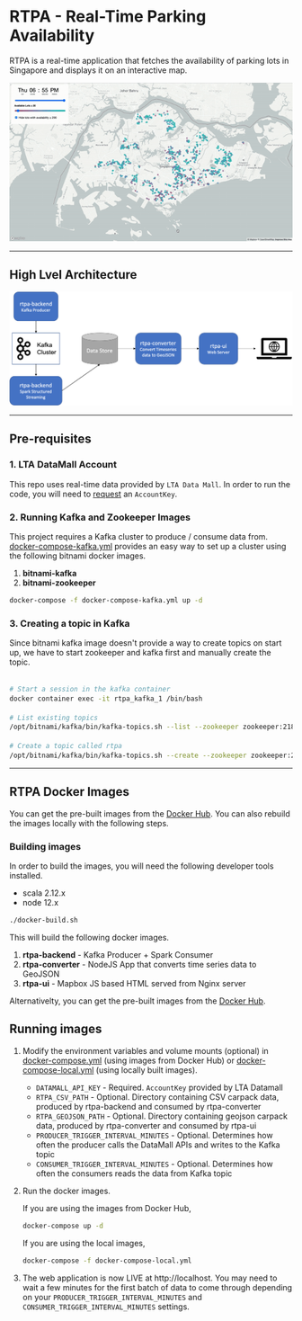 # RTPA - Real-Time Parking Availability

RTPA is a real-time application that fetches the availability of parking lots in Singapore and displays it on an interactive map.

![Preview](docs/preview.gif)

---
## High Lvel Architecture

![High LevelArchitecture](docs/architecture.png)

---
## Pre-requisites

### 1. LTA DataMall Account
This repo uses real-time data provided by `LTA Data Mall`. In order to run the code, you will need to [request](https://www.mytransport.sg/content/mytransport/home/dataMall/request-for-api.html) an `AccountKey`.

### 2. Running Kafka and Zookeeper Images

This project requires a Kafka cluster to produce / consume data from. [docker-compose-kafka.yml](docker-compose-kafka.yml) provides an easy way to set up a cluster using the following bitnami docker images.
1. **bitnami-kafka**
2. **bitnami-zookeeper**

```sh
docker-compose -f docker-compose-kafka.yml up -d
```

### 3. Creating a topic in Kafka
Since bitnami kafka image doesn't provide a way to create topics on start up, we have to start zookeeper and kafka first and manually create the topic.
```sh

# Start a session in the kafka container
docker container exec -it rtpa_kafka_1 /bin/bash

# List existing topics
/opt/bitnami/kafka/bin/kafka-topics.sh --list --zookeeper zookeeper:2181 

# Create a topic called rtpa
/opt/bitnami/kafka/bin/kafka-topics.sh --create --zookeeper zookeeper:2181 --topic rtpa --replication-factor 1 --partitions 1
```

---

## RTPA Docker Images

You can get the pre-built images from the [Docker Hub](https://hub.docker.com/repository/docker/waiyan1612/rtpa). You can also rebuild the images locally with the following steps.

### Building images

In order to build the images, you will need the following developer tools installed.
- scala 2.12.x
- node 12.x

```sh
./docker-build.sh
```
This will build the following docker images.
1. **rtpa-backend** - Kafka Producer + Spark Consumer
2. **rtpa-converter** - NodeJS App that converts time series data to GeoJSON
3. **rtpa-ui** - Mapbox JS based HTML served from Nginx server

Alternativelty, you can get the pre-built images from the [Docker Hub](https://hub.docker.com/repository/docker/waiyan1612/rtpa).

## Running images
1. Modify the environment variables and volume mounts (optional) in [docker-compose.yml](docker-compose.yml) (using images from Docker Hub) or [docker-compose-local.yml](docker-compose-local.yml) (using locally built images).
    - `DATAMALL_API_KEY` - Required. `AccountKey` provided by LTA Datamall
    - `RTPA_CSV_PATH` - Optional. Directory containing CSV carpack data, produced by rtpa-backend and consumed by rtpa-converter
    - `RTPA_GEOJSON_PATH` - Optional. Directory containing geojson carpack data, produced by rtpa-converter and consumed by rtpa-ui
    - `PRODUCER_TRIGGER_INTERVAL_MINUTES` - Optional. Determines how often the producer calls the DataMall APIs and writes to the Kafka topic
    - `CONSUMER_TRIGGER_INTERVAL_MINUTES` - Optional. Determines how often the consumers reads the data from Kafka topic
    
2. Run the docker images.

    If you are using the images from Docker Hub,
    ```sh
    docker-compose up -d
    ```
    If you are using the local images,
    ```sh
    docker-compose -f docker-compose-local.yml 
    ```

3. The web application is now LIVE at http://localhost. You may need to wait a few minutes for the first batch of data to come through depending on your `PRODUCER_TRIGGER_INTERVAL_MINUTES` and `CONSUMER_TRIGGER_INTERVAL_MINUTES` settings.
